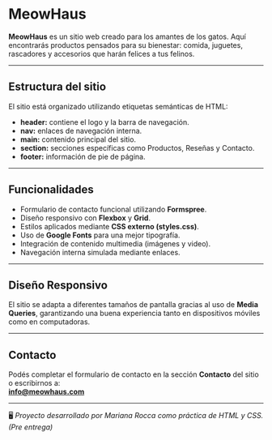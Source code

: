 # MeowHaus

**MeowHaus** es un sitio web creado para los amantes de los gatos. Aquí encontrarás productos pensados para su bienestar: comida, juguetes, rascadores y accesorios que harán felices a tus felinos. 

---

##  Estructura del sitio

El sitio está organizado utilizando etiquetas semánticas de HTML:
- **header:** contiene el logo y la barra de navegación.
- **nav:** enlaces de navegación interna.
- **main:** contenido principal del sitio.
- **section:** secciones específicas como Productos, Reseñas y Contacto.
- **footer:** información de pie de página.

---

##  Funcionalidades

- Formulario de contacto funcional utilizando **Formspree**.
- Diseño responsivo con **Flexbox** y **Grid**.
- Estilos aplicados mediante **CSS externo (styles.css)**.
- Uso de **Google Fonts** para una mejor tipografía.
- Integración de contenido multimedia (imágenes y video).
- Navegación interna simulada mediante enlaces.

---

##  Diseño Responsivo

El sitio se adapta a diferentes tamaños de pantalla gracias al uso de **Media Queries**, garantizando una buena experiencia tanto en dispositivos móviles como en computadoras.

---

##  Contacto

Podés completar el formulario de contacto en la sección **Contacto** del sitio o escribirnos a:  
 **info@meowhaus.com**

---


🖥️ *Proyecto desarrollado por Mariana Rocca como práctica de HTML y CSS.(Pre entrega)*
